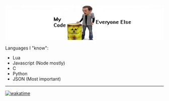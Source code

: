 ![wakatime](https://github.com/Benbebop/Benbebop/blob/main/channel_banner.jpg)

Languages I "know":
* Lua
* Javascript (Node mostly)
* C
* Python
* JSON (Most important)
---
[![wakatime](https://wakatime.com/badge/user/f06ecc95-db76-4772-952c-aeb8ce5e5f2d.svg)](https://wakatime.com/@f06ecc95-db76-4772-952c-aeb8ce5e5f2d)
